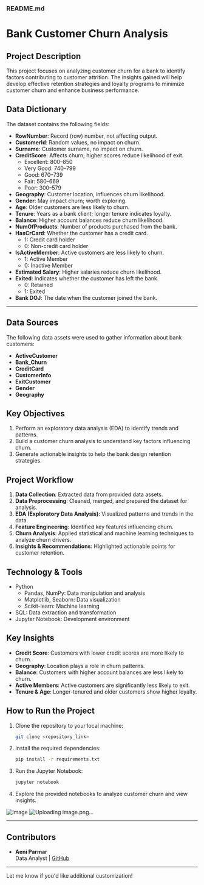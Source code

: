 ### README.md  

# **Bank Customer Churn Analysis**  

## **Project Description**  
This project focuses on analyzing customer churn for a bank to identify factors contributing to customer attrition. The insights gained will help develop effective retention strategies and loyalty programs to minimize customer churn and enhance business performance.  


## **Data Dictionary**  
The dataset contains the following fields:  

- **RowNumber**: Record (row) number, not affecting output.  
- **CustomerId**: Random values, no impact on churn.  
- **Surname**: Customer surname, no impact on churn.  
- **CreditScore**: Affects churn; higher scores reduce likelihood of exit.  
  - Excellent: 800–850  
  - Very Good: 740–799  
  - Good: 670–739  
  - Fair: 580–669  
  - Poor: 300–579  
- **Geography**: Customer location, influences churn likelihood.  
- **Gender**: May impact churn; worth exploring.  
- **Age**: Older customers are less likely to churn.  
- **Tenure**: Years as a bank client; longer tenure indicates loyalty.  
- **Balance**: Higher account balances reduce churn likelihood.  
- **NumOfProducts**: Number of products purchased from the bank.  
- **HasCrCard**: Whether the customer has a credit card.  
  - 1: Credit card holder  
  - 0: Non-credit card holder  
- **IsActiveMember**: Active customers are less likely to churn.  
  - 1: Active Member  
  - 0: Inactive Member  
- **Estimated Salary**: Higher salaries reduce churn likelihood.  
- **Exited**: Indicates whether the customer has left the bank.  
  - 0: Retained  
  - 1: Exited  
- **Bank DOJ**: The date when the customer joined the bank.  

---

## **Data Sources**  
The following data assets were used to gather information about bank customers:  
- **ActiveCustomer**  
- **Bank_Churn**  
- **CreditCard**  
- **CustomerInfo**  
- **ExitCustomer**  
- **Gender**  
- **Geography**  


## **Key Objectives**  
1. Perform an exploratory data analysis (EDA) to identify trends and patterns.  
2. Build a customer churn analysis to understand key factors influencing churn.  
3. Generate actionable insights to help the bank design retention strategies.  


## **Project Workflow**  
1. **Data Collection**: Extracted data from provided data assets.  
2. **Data Preprocessing**: Cleaned, merged, and prepared the dataset for analysis.  
3. **EDA (Exploratory Data Analysis)**: Visualized patterns and trends in the data.  
4. **Feature Engineering**: Identified key features influencing churn.  
5. **Churn Analysis**: Applied statistical and machine learning techniques to analyze churn drivers.  
6. **Insights & Recommendations**: Highlighted actionable points for customer retention.  


## **Technology & Tools**  
- Python  
  - Pandas, NumPy: Data manipulation and analysis  
  - Matplotlib, Seaborn: Data visualization  
  - Scikit-learn: Machine learning  
- SQL: Data extraction and transformation  
- Jupyter Notebook: Development environment  


## **Key Insights**  
- **Credit Score**: Customers with lower credit scores are more likely to churn.  
- **Geography**: Location plays a role in churn patterns.  
- **Balance**: Customers with higher account balances are less likely to churn.  
- **Active Members**: Active customers are significantly less likely to exit.  
- **Tenure & Age**: Longer-tenured and older customers show higher loyalty.  


## **How to Run the Project**  
1. Clone the repository to your local machine:  
   ```bash  
   git clone <repository_link>  
   ```  
2. Install the required dependencies:  
   ```bash  
   pip install -r requirements.txt  
   ```  
3. Run the Jupyter Notebook:  
   ```bash  
   jupyter notebook  
   ```  
4. Explore the provided notebooks to analyze customer churn and view insights.  


![image](https://github.com/user-attachments/assets/c62ba912-5dc1-4dca-b4af-45f3cee8853a)
![Uploading image.png…]()


---

## **Contributors**  
- **Aeni Parmar**  
  Data Analyst | [GitHub](https://github.com/AeniParmar)  

---

Let me know if you'd like additional customization!
